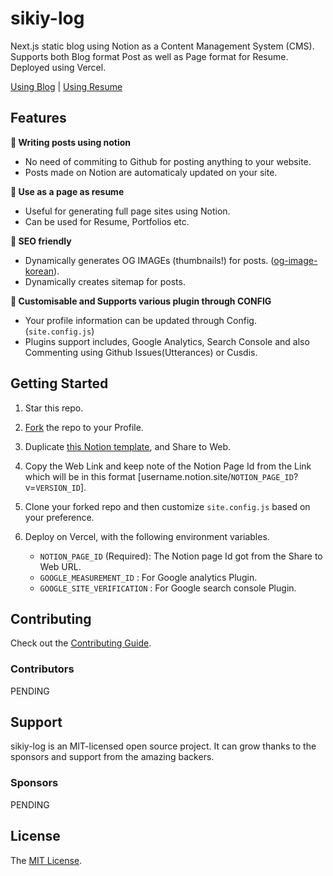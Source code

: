 # sikiy-log

<!-- <img width="1715" alt="image" src="https://user-images.githubusercontent.com/72514247/209824600-ca9c8acc-6d2d-4041-9931-43e34b8a9a5f.png"> -->

Next.js static blog using Notion as a Content Management System (CMS). Supports both Blog format Post as well as Page format for Resume. Deployed using Vercel.

[Using Blog](https://sikiy-log.vercel.app) | [Using Resume](https://sikiy-log.vercel.app/resume)

## Features

**📒 Writing posts using notion**

- No need of commiting to Github for posting anything to your website.
- Posts made on Notion are automaticaly updated on your site.

**📄 Use as a page as resume**

- Useful for generating full page sites using Notion.
- Can be used for Resume, Portfolios etc.

**👀 SEO friendly**

- Dynamically generates OG IMAGEs (thumbnails!) for posts. ([og-image-korean](https://github.com/sikiymin/og-image-korean)).
- Dynamically creates sitemap for posts.

**🤖 Customisable and Supports various plugin through CONFIG**

- Your profile information can be updated through Config. (`site.config.js`)
- Plugins support includes, Google Analytics, Search Console and also Commenting using Github Issues(Utterances) or Cusdis.

## Getting Started

1. Star this repo.
2. [Fork](https://github.com/sikiymin/sikiy-log/fork) the repo to your Profile.
3. Duplicate [this Notion template](https://quasar-season-ed5.notion.site/12c38b5f459d4eb9a759f92fba6cea36?v=2e7962408e3842b2a1a801bf3546edda), and Share to Web.
4. Copy the Web Link and keep note of the Notion Page Id from the Link which will be in this format [username.notion.site/`NOTION_PAGE_ID`?v=`VERSION_ID`].
5. Clone your forked repo and then customize `site.config.js` based on your preference.
6. Deploy on Vercel, with the following environment variables.

   - `NOTION_PAGE_ID` (Required): The Notion page Id got from the Share to Web URL.
   - `GOOGLE_MEASUREMENT_ID` : For Google analytics Plugin.
   - `GOOGLE_SITE_VERIFICATION` : For Google search console Plugin.

## Contributing

Check out the [Contributing Guide](.github/CONTRIBUTING.md).

### Contributors

<!--
Contributors template:
<a href="https://github.com/{uesrname}"><img src="{src}" width="50px" alt="{username}" /></a>&nbsp;&nbsp;
-->
PENDING
<!-- <p>
<a href="https://github.com/kvaishak"><img src="https://avatars.githubusercontent.com/u/25531121?v=4" width="50px" alt="kvaishak" /></a>&nbsp;&nbsp;<a href="https://github.com/jhk0530"><img src="https://avatars.githubusercontent.com/u/6457691?s=120&v=4" width="50px" alt="jhk0530" /></a>&nbsp;&nbsp;<a href="https://github.com/i99dev"><img src="https://avatars.githubusercontent.com/u/10709888?s=120&v=4" width="50px" alt="i99dev" /></a>&nbsp;&nbsp;<a href="https://github.com/JaeSang1998"><img src="https://avatars.githubusercontent.com/u/58258782?s=120&v=4" width="50px" alt="JaeSang1998" /></a>&nbsp;&nbsp;<a href="https://github.com/vaishak-kaippanchery-liqid"><img src="https://avatars.githubusercontent.com/u/93523060?s=120&v=4" width="50px" alt="vaishak-kaippanchery-liqid" /></a>&nbsp;&nbsp;<a href="https://github.com/itjustbong"><img src="https://avatars.githubusercontent.com/u/29947261?v=4" width="50px" alt="itjustbong" /></a>&nbsp;&nbsp;<a href="https://github.com/ddarkr"><img src="https://avatars.githubusercontent.com/u/6638675?v=4" width="50px" alt="ddarkr" /></a>&nbsp;&nbsp;
</p> -->

## Support

sikiy-log is an MIT-licensed open source project. It can grow thanks to the sponsors and support from the amazing backers.

### Sponsors

<!--
Sponsors template:
<a href="https://github.com/{uesrname}"><img src="{src}" width="50px" alt="{username}" /></a>&nbsp;&nbsp;
-->
PENDING
<!-- <p>
<a href="https://github.com/siyeons"><img src="https://avatars.githubusercontent.com/u/35549653?v=4" width="50px" alt="siyeons" /></a>&nbsp;&nbsp;
</p> -->

## License

The [MIT License](LICENSE).
